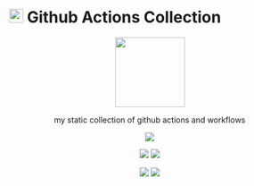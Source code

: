 # <img width=25 src="https://upload.wikimedia.org/wikipedia/commons/9/91/Octicons-mark-github.svg"> Github Actions Collection

<p align=center>
  <a href="https://github.com/bamdadsabbagh/github-actions"><img width=125 src="https://upload.wikimedia.org/wikipedia/commons/9/91/Octicons-mark-github.svg"></a>
</p>

<p align=center>
  my static collection of github actions and workflows
</p>

<p align=center>
  <img src="https://img.shields.io/badge/role-lead-blueviolet">
</p>

<p align=center>
  <a href="https://github.com/bamdadsabbagh/github-actions"><img src="https://img.shields.io/github/stars/bamdadsabbagh/github-actions?label=git"></a>
  <img src="https://img.shields.io/github/license/bamdadsabbagh/github-actions">
</p>

<p align=center>
  <img src="https://img.shields.io/badge/languages-1-blue">
  <img src="https://img.shields.io/badge/yml-100%25-blue">
</p>
